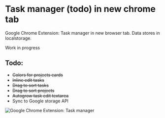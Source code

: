 # Task manager (todo) in new chrome tab

Google Chrome Extension: Task manager in new browser tab. Data stores in localstorage. 

Work in progress

## Todo:

* ~~Colors for projects cards~~
* ~~Inline edit tasks~~
* ~~Drag to sort tasks~~
* ~~Drag to sort projects~~
* ~~Autogrow task edit textarea~~
* Sync to Google storage API


![Google Chrome Extension: Task manager](https://vivasart.com/sites/default/files/todo03.jpg "Task manager in new tab")
